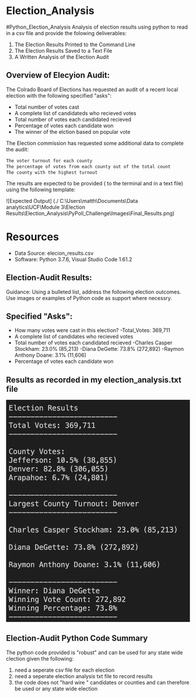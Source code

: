 # Election_Analysis
#Python_Election_Analysis
Analysis of election results using python to read in a csv file and provide the folowing deliverables:
1. The Election Results Printed to the Command Line
2. The Election Results Saved to a Text File 
3. A Written Analysis of the Election Audit


## Overview of Elecyion Audit:
 The Colrado Board of Elections has requested an audit of a recent local election with the following specified "asks":
 * Total number of votes cast
 * A complete list of candidateds who recieved votes
 * Total number of votes each candidated recieved
 * Percentage of votes each candidate won
 * The winner of the elction based on popular vote
 
 The  Election commission has requested some additional data to complete the audit:

    The voter turnout for each county
    The percentage of votes from each county out of the total count
    The county with the highest turnout

The results are expected to be provided ( to the terminal and in a text file) using the following template:

![Expected Output] (./ C:\Users\matth\Documents\Data analytics\UCF\Module 3\Election Results\Election_Analysis\PyPoll_Challenge\Images\Final_Results.png)
# Resources
* Data Source: elecion_results.csv
* Software: Python 3.7.6, Visual Studio Code 1.61.2

## Election-Audit Results:
Guidance: Using a bulleted list, address the following election outcomes. Use images or examples of Python code as support where necessry.

## Specified "Asks":
 * How many votes were cast in this election?
    -Total_Votes: 369,711
* A complete list of candidates who recieved votes 
* Total number of votes each candidated recieved
    -Charles Casper Stockham: 23.0% (85,213)
    -Diana DeGette: 73.8% (272,892)
    -Raymon Anthony Doane: 3.1% (11,606)
* Percentage of votes each candidate won
## Results as recorded in my election_analysis.txt file
![my analysis](./Images/Final_Results.png)

## Election-Audit Python Code Summary
The python code provided is "robust" and can be used for any state wide clection given the following:
1. need a seperate csv file for each election
2. need a seperate election analysis txt file to record results 
3. the code does not "hard wire " candidates or counties and can therefore be used or any state wide election